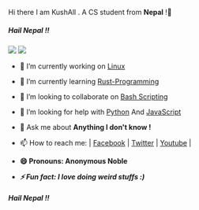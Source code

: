  Hi there I am KushAll . A CS student from <b>Nepal</b> !👋
 <h5>Hail Nepal !!</h5>
 
<img src="https://c.tenor.com/5ry-200hErMAAAAM/hacker-hacker-man.gif">   <img src="https://mir-s3-cdn-cf.behance.net/project_modules/disp/00ed5819071101.562d48fd36e19.gif">



- 🔭 I’m currently working on <a href="https://linux.org/">Linux</a>

- 🌱 I’m currently learning <a href="https://www.rust-lang.org/">Rust-Programming</a>

- 👯 I’m looking to collaborate on <a href="https://www.gnu.org/software/bash/">Bash Scripting</a>

- 🤔 I’m looking for help with <a href="https://www.python.org/">Python</a> And <a href="https://www.javascript.com/">JavaScript</a>

- 💬 Ask me about <b>Anything I don't know !</b>

- 📫 How to reach me: |  <a href="https://facebook.com/AnonymousNoble">Facebook</a>  |  <a href="https://twitter.com/itsSSRianKushal">Twitter</a>  |  <a href="https://www.youtube.com/channel/UCRKZaQAJ9yoAf8dqg6_Cjyw">Youtube</a>  | 

- <b>😄 Pronouns: Anonymous Noble</b>

- <b><i> ⚡ Fun fact: I love doing weird stuffs :)</b></i>
<h5>Hail Nepal !!</h5>



